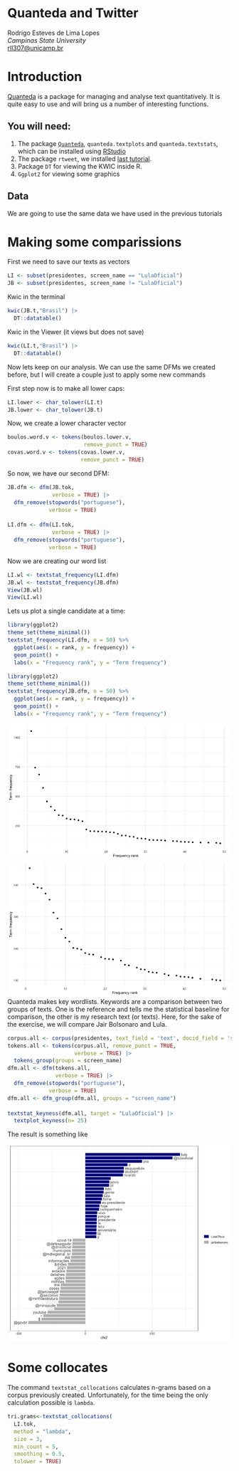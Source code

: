 # Quanteda and Twitter
Rodrigo Esteves de Lima Lopes \
*Campinas State University* \
[rll307@unicamp.br](mailto:rll307@unicamp.br)

# Introduction

[Quanteda](https://quanteda.io/) is a package for managing and analyse text quantitatively. It is quite easy to use and will bring us a number of interesting functions. 

## You will need:

1. The package [`Quanteda`](https://quanteda.io/), `quanteda.textplots` and `quanteda.textstats`, which can be installed using [RStudio](http://www.sthda.com/english/wiki/installing-and-using-r-packages)
1. The package `rtweet`, we installed [last tutorial](https://github.com/MiDiTeS/intro_to_R1/blob/master/Module_3/04_rtweet.md). 
1. Package `DT` for viewing the KWIC inside R. 
1. `Ggplot2` for viewing some graphics

## Data

We are going to use the same data we have used in the previous tutorials

# Making some comparissions

First we need to save our texts as vectors 


```r
LI <- subset(presidentes, screen_name == "LulaOficial")
JB <- subset(presidentes, screen_name != "LulaOficial")
```

Kwic in the terminal


```r
kwic(JB.t,"Brasil") |>
  DT::datatable()
```

Kwic in the Viewer (it views but does not save)


```r
kwic(LI.t,"Brasil") |>
  DT::datatable()
```

Now lets keep on our analysis. We can use the same DFMs we created before, but I will create a couple just to apply some new commands

First step now is to make all lower caps:


```r
LI.lower <- char_tolower(LI.t)
JB.lower <- char_tolower(JB.t)
```

Now, we create a lower character vector


```r
boulos.word.v <- tokens(boulos.lower.v, 
                        remove_punct = TRUE)
covas.word.v <- tokens(covas.lower.v, 
                       remove_punct = TRUE)
```

So now, we have our second DFM:


```r
JB.dfm <- dfm(JB.tok,
              verbose = TRUE) |> 
  dfm_remove(stopwords("portuguese"),
             verbose = TRUE)

LI.dfm <- dfm(LI.tok,
              verbose = TRUE) |> 
  dfm_remove(stopwords("portuguese"),
             verbose = TRUE)
```

Now we are creating our word list


```r
LI.wl <- textstat_frequency(LI.dfm)
JB.wl <- textstat_frequency(JB.dfm)
View(JB.wl)
View(LI.wl)
```

Lets us plot a single candidate at a time:


```r
library(ggplot2)
theme_set(theme_minimal())
textstat_frequency(LI.dfm, n = 50) %>% 
  ggplot(aes(x = rank, y = frequency)) +
  geom_point() +
  labs(x = "Frequency rank", y = "Term frequency")
```


```r
library(ggplot2)
theme_set(theme_minimal())
textstat_frequency(JB.dfm, n = 50) %>% 
  ggplot(aes(x = rank, y = frequency)) +
  geom_point() +
  labs(x = "Frequency rank", y = "Term frequency")
```

![](imagens/LulaDFM.png)
![](imagens/bozodfm.png)
Quanteda makes key wordlists. Keywords are a comparison between two groups of texts. One is the reference and tells me the statistical baseline for comparison, the other is my research text (or texts). Here, for the sake of the exercise, we will compare Jair Bolsonaro and Lula. 



```r
corpus.all <- corpus(presidentes, text_field = 'text', docid_field = 'status_id')
tokens.all <- tokens(corpus.all, remove_punct = TRUE,
                     verbose = TRUE) |> 
  tokens_group(groups = screen_name)
dfm.all <- dfm(tokens.all,
               verbose = TRUE) |> 
  dfm_remove(stopwords("portuguese"),
             verbose = TRUE)
dfm.all <- dfm_group(dfm.all, groups = "screen_name")

textstat_keyness(dfm.all, target = "LulaOficial") |> 
  textplot_keyness(n= 25)
```

The result is something like

![Keywords comparisson](imagens/key.png)

# Some collocates

The command `textstat_collocations` calculates n-grams based on a corpus previously created. Unfortunately, for the time being the only calculation possible is `lambda`. 


```r
tri.grams<-textstat_collocations(
  LI.tok,
  method = "lambda",
  size = 3,
  min_count = 5,
  smoothing = 0.5,
  tolower = TRUE)
```










